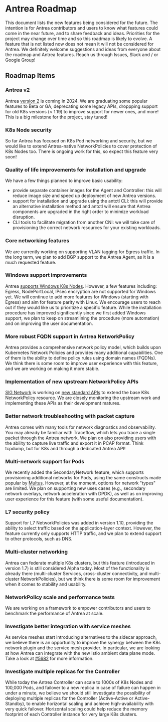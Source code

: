 # Antrea Roadmap

This document lists the new features being considered for the future. The
intention is for Antrea contributors and users to know what features could come
in the near future, and to share feedback and ideas. Priorities for the project
may change over time and so this roadmap is likely to evolve. A feature that is
not listed now does not mean it will not be considered for Antrea. We definitely
welcome suggestions and ideas from everyone about the roadmap and Antrea
features. Reach us through Issues, Slack and / or Google Group!

## Roadmap Items

### Antrea v2

Antrea [version 2](https://github.com/antrea-io/antrea/issues/4832) is coming in
2024. We are graduating some popular features to Beta or GA, deprecating some
legacy APIs, droppping support for old K8s versions (< 1.19) to improve support
for newer ones, and more! This is a big milestone for the project, stay tuned!

### K8s Node security

So far Antrea has focused on K8s Pod networking and security, but we would like
to extend Antrea-native NetworkPolicies to cover protection of K8s Nodes
too. There is ongoing work for this, so expect this feature very soon!

### Quality of life improvements for installation and upgrade

We have a few things planned to improve basic usability:

* provide separate container images for the Agent and Controller: this will
  reduce image size and speed up deployment of new Antrea versions.
* support for installation and upgrade using the antctl CLI: this will provide
  an alternative installation method and antctl will ensure that Antrea
  components are upgraded in the right order to minimize workload disruption.
* CLI tools to facilitate migration from another CNI: we will take care of
  provisioning the correct network resources for your existing workloads.

### Core networking features

We are currently working on supporting VLAN tagging for Egress traffic. In the
long term, we plan to add BGP support to the Antrea Agent, as it is a much
requested feature.

### Windows support improvements

Antrea [supports Windows K8s Nodes](docs/windows.md). However, a few features
including: Egress, NodePortLocal, IPsec encryption are not supported for Windows
yet. We will continue to add more features for Windows (starting with Egress)
and aim for feature parity with Linux. We encourage users to reach out if they
would like us to prioritize a specific feature. While the installation procedure
has improved significantly since we first added Windows support, we plan to keep
on streamlining the procedure (more automation) and on improving the user
documentation.

### More robust FQDN support in Antrea NetworkPolicy

Antrea provides a comprehensive network policy model, which builds upon
Kubernetes Network Policies and provides many additional capabilities. One of
them is the ability to define policy rules using domain names (FQDNs). We think
there is some room to improve user experience with this feature, and we are
working on making it more stable.

### Implementation of new upstream NetworkPolicy APIs

[SIG Network](https://github.com/kubernetes/community/tree/master/sig-network)
is working on [new standard APIs](https://network-policy-api.sigs.k8s.io/) to
extend the base K8s NetworkPolicy resource. We are closely monitoring the
upstream work and implementing these APIs as their development matures.

### Better network troubleshooting with packet capture

Antrea comes with many tools for network diagnostics and observability. You may
already be familiar with Traceflow, which lets you trace a single packet through
the Antrea network. We plan on also providing users with the ability to capture
live traffic and export it in PCAP format. Think tcpdump, but for K8s and
through a dedicated Antrea API!

### Multi-network support for Pods

We recently added the SecondaryNetwork feature, which supports provisioning
additional networks for Pods, using the same constructs made popular by
[Multus](https://github.com/k8snetworkplumbingwg/multus-cni). However, at the
moment, options for network "types" are limited. We plan on supporting new uses
cases (e.g., secondary network overlays, network acceleration with DPDK), as
well as on improving user experience for this feature (with some useful
documentation).

### L7 security policy

Support for L7 NetworkPolicies was added in version 1.10, providing the ability
to select traffic based on the application-layer context. However, the feature
currently only supports HTTP traffic, and we plan to extend support to other
protocols, such as DNS.

### Multi-cluster networking

Antrea can federate multiple K8s clusters, but this feature (introduced in
version 1.7) is still considered Alpha today. Most of the functionality is
already there (multi-cluster Services, cross-cluster connectivity,
and multi-cluster NetworkPolicies), but we think there is some room for
improvement when it comes to stability and usability.

### NetworkPolicy scale and performance tests

We are working on a framework to empower contributors and users to benchmark the
performance of Antrea at scale.

### Investigate better integration with service meshes

As service meshes start introducing alternatives to the sidecar approach,
we believe there is an opportunity to improve the synergy between the K8s
network plugin and the service mesh provider. In particular, we are looking at
how Antrea can integrate with the new Istio ambient data plane mode. Take a look
at [#5682](https://github.com/antrea-io/antrea/issues/5682) for more
information.

### Investigate multiple replicas for the Controller

While today the Antrea Controller can scale to 1000s of K8s Nodes and 100,000
Pods, and failover to a new replica in case of failure can happen in under a
minute, we believe we should still investigate the possibility of deploying
multiple replicas for the Controller (Active-Active or Active-Standby), to
enable horizontal scaling and achieve high-availability with very quick
failover. Horizontal scaling could help reduce the memory footprint of each
Controller instance for very large K8s clusters.
